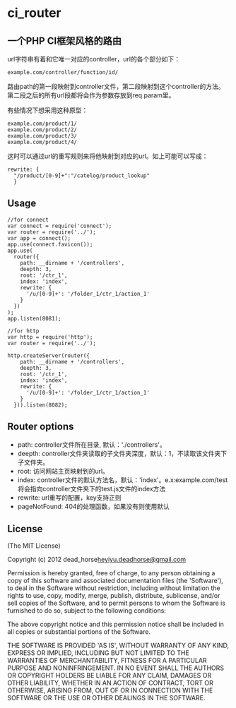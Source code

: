 ci_router
=========

## 一个PHP CI框架风格的路由    
url字符串有着和它唯一对应的controller，url的各个部分如下：  
```
example.com/controller/function/id/
```
路由path的第一段映射到controller文件，第二段映射到这个controller的方法。第二段之后的所有url段都将会作为参数存放到req.param里。   

有些情况下想采用这种原型：   
```
example.com/product/1/
example.com/product/2/
example.com/product/3/
example.com/product/4/ 
```
这时可以通过url的重写规则来将他映射到对应的url。如上可能可以写成：  
```
rewrite: {
  "/product/[0-9]+":"/catelog/product_lookup"
  }
```
## Usage   

```
//for connect
var connect = require('connect');
var router = require('../');
var app = connect();
app.use(connect.favicon());
app.use(
  router({
    path: __dirname + '/controllers',
    deepth: 3,
    root: '/ctr_1',
    index: 'index',
    rewrite: {
      '/u/[0-9]+': '/folder_1/ctr_1/action_1'
    }
  })
);
app.listen(8081);
```
   
```
//for http
var http = require('http');
var router = require('../');

http.createServer(router({
    path: __dirname + '/controllers',
    deepth: 3,
    root: '/ctr_1',
    index: 'index',
    rewrite: {
      '/u/[0-9]+': '/folder_1/ctr_1/action_1'
    }
  })).listen(8082);
```
   
## Router options       
 * path: controller文件所在目录, 默认：'./controllers'。      
 * deepth: controller文件夹读取的子文件夹深度，默认：1，不读取该文件夹下子文件夹。   
 * root: 访问网站主页映射到的url。   
 * index: controller文件的默认方法名，默认：'index'。e.x:example.com/test将会指向controller文件夹下的test.js文件的index方法   
 * rewrite: url重写的配置，key支持正则   
 * pageNotFound: 404的处理函数，如果没有则使用默认   

## License   
(The MIT License)   
   
Copyright (c) 2012 dead_horse<heyiyu.deadhorse@gmail.com> 
   
Permission is hereby granted, free of charge, to any person obtaining a copy of this software and associated documentation files (the 'Software'), to deal in the Software without restriction, including without limitation the rights to use, copy, modify, merge, publish, distribute, sublicense, and/or sell copies of the Software, and to permit persons to whom the Software is furnished to do so, subject to the following conditions:   
   
The above copyright notice and this permission notice shall be included in all copies or substantial portions of the Software.   
   
THE SOFTWARE IS PROVIDED 'AS IS', WITHOUT WARRANTY OF ANY KIND, EXPRESS OR IMPLIED, INCLUDING BUT NOT LIMITED TO THE WARRANTIES OF MERCHANTABILITY, FITNESS FOR A PARTICULAR PURPOSE AND NONINFRINGEMENT. IN NO EVENT SHALL THE AUTHORS OR COPYRIGHT HOLDERS BE LIABLE FOR ANY CLAIM, DAMAGES OR OTHER LIABILITY, WHETHER IN AN ACTION OF CONTRACT, TORT OR OTHERWISE, ARISING FROM, OUT OF OR IN CONNECTION WITH THE SOFTWARE OR THE USE OR OTHER DEALINGS IN THE SOFTWARE.   

